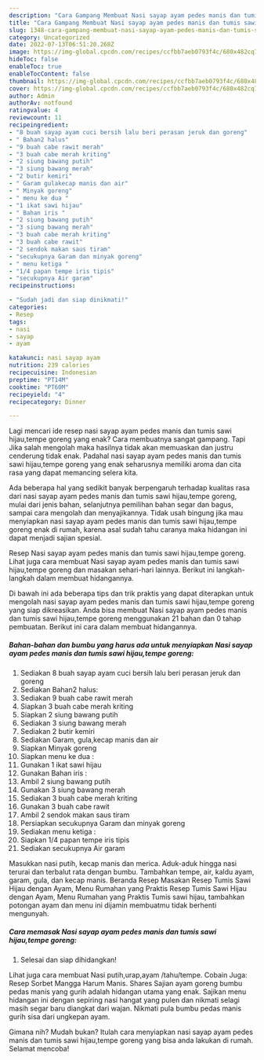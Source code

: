 ```yaml
---
description: "Cara Gampang Membuat Nasi sayap ayam pedes manis dan tumis sawi hijau,tempe goreng yang Enak Banget}"
title: "Cara Gampang Membuat Nasi sayap ayam pedes manis dan tumis sawi hijau,tempe goreng yang Enak Banget}"
slug: 1348-cara-gampang-membuat-nasi-sayap-ayam-pedes-manis-dan-tumis-sawi-hijau-tempe-goreng-yang-enak-banget
category: Uncategorized
date: 2022-07-13T06:51:20.268Z
image: https://img-global.cpcdn.com/recipes/ccfbb7aeb0793f4c/680x482cq70/nasi-sayap-ayam-pedes-manis-dan-tumis-sawi-hijautempe-goreng-foto-resep-utama.jpg
hideToc: false
enableToc: true
enableTocContent: false
thumbnail: https://img-global.cpcdn.com/recipes/ccfbb7aeb0793f4c/680x482cq70/nasi-sayap-ayam-pedes-manis-dan-tumis-sawi-hijautempe-goreng-foto-resep-utama.jpg
cover: https://img-global.cpcdn.com/recipes/ccfbb7aeb0793f4c/680x482cq70/nasi-sayap-ayam-pedes-manis-dan-tumis-sawi-hijautempe-goreng-foto-resep-utama.jpg
author: Admin
authorAv: notfound
ratingvalue: 4
reviewcount: 11
recipeingredient:
- "8 buah sayap ayam cuci bersih lalu beri perasan jeruk dan goreng"
- " Bahan2 halus"
- "9 buah cabe rawit merah"
- "3 buah cabe merah kriting"
- "2 siung bawang putih"
- "3 siung bawang merah"
- "2 butir kemiri"
- " Garam gulakecap manis dan air"
- " Minyak goreng"
- " menu ke dua "
- "1 ikat sawi hijau"
- " Bahan iris "
- "2 siung bawang putih"
- "3 siung bawang merah"
- "3 buah cabe merah kriting"
- "3 buah cabe rawit"
- "2 sendok makan saus tiram"
- "secukupnya Garam dan minyak goreng"
- " menu ketiga "
- "1/4 papan tempe iris tipis"
- "secukupnya Air garam"
recipeinstructions:

- "Sudah jadi dan siap dinikmati!"
categories:
- Resep
tags:
- nasi
- sayap
- ayam

katakunci: nasi sayap ayam 
nutrition: 239 calories
recipecuisine: Indonesian
preptime: "PT14M"
cooktime: "PT60M"
recipeyield: "4"
recipecategory: Dinner

---
```



Lagi mencari ide resep nasi sayap ayam pedes manis dan tumis sawi hijau,tempe goreng yang enak? Cara membuatnya sangat gampang. Tapi Jika salah mengolah maka hasilnya tidak akan memuaskan dan justru cenderung tidak enak. Padahal nasi sayap ayam pedes manis dan tumis sawi hijau,tempe goreng yang enak seharusnya memiliki aroma dan cita rasa yang dapat memancing selera kita.


Ada beberapa hal yang sedikit banyak berpengaruh terhadap kualitas rasa dari nasi sayap ayam pedes manis dan tumis sawi hijau,tempe goreng, mulai dari jenis bahan, selanjutnya pemilihan bahan segar dan bagus, sampai cara mengolah dan menyajikannya. Tidak usah bingung jika mau menyiapkan nasi sayap ayam pedes manis dan tumis sawi hijau,tempe goreng enak di rumah, karena asal sudah tahu caranya maka hidangan ini dapat menjadi sajian spesial.

Resep Nasi sayap ayam pedes manis dan tumis sawi hijau,tempe goreng. Lihat juga cara membuat Nasi sayap ayam pedes manis dan tumis sawi hijau,tempe goreng dan masakan sehari-hari lainnya. Berikut ini langkah-langkah dalam membuat hidangannya.


Di bawah ini ada beberapa tips dan trik praktis yang dapat diterapkan untuk mengolah nasi sayap ayam pedes manis dan tumis sawi hijau,tempe goreng yang siap dikreasikan. Anda bisa membuat Nasi sayap ayam pedes manis dan tumis sawi hijau,tempe goreng menggunakan 21 bahan dan 0 tahap pembuatan. Berikut ini cara dalam membuat hidangannya.

<!--inarticleads1-->

##### Bahan-bahan dan bumbu yang harus ada untuk menyiapkan Nasi sayap ayam pedes manis dan tumis sawi hijau,tempe goreng:

1. Sediakan 8 buah sayap ayam cuci bersih lalu beri perasan jeruk dan goreng
1. Sediakan  Bahan2 halus:
1. Sediakan 9 buah cabe rawit merah
1. Siapkan 3 buah cabe merah kriting
1. Siapkan 2 siung bawang putih
1. Sediakan 3 siung bawang merah
1. Sediakan 2 butir kemiri
1. Sediakan  Garam, gula,kecap manis dan air
1. Siapkan  Minyak goreng
1. Siapkan  menu ke dua :
1. Gunakan 1 ikat sawi hijau
1. Gunakan  Bahan iris :
1. Ambil 2 siung bawang putih
1. Gunakan 3 siung bawang merah
1. Sediakan 3 buah cabe merah kriting
1. Gunakan 3 buah cabe rawit
1. Ambil 2 sendok makan saus tiram
1. Persiapkan secukupnya Garam dan minyak goreng
1. Sediakan  menu ketiga :
1. Siapkan 1/4 papan tempe iris tipis
1. Sediakan secukupnya Air garam


Masukkan nasi putih, kecap manis dan merica. Aduk-aduk hingga nasi terurai dan terbalut rata dengan bumbu. Tambahkan tempe, air, kaldu ayam, garam, gula, dan kecap manis. Beranda Resep Masakan Resep Tumis Sawi Hijau dengan Ayam, Menu Rumahan yang Praktis Resep Tumis Sawi Hijau dengan Ayam, Menu Rumahan yang Praktis Tumis sawi hijau, tambahkan potongan ayam dan menu ini dijamin membuatmu tidak berhenti mengunyah. 

<!--inarticleads2-->

##### Cara memasak Nasi sayap ayam pedes manis dan tumis sawi hijau,tempe goreng:


1. Selesai dan siap dihidangkan!

Lihat juga cara membuat Nasi putih,urap,ayam /tahu/tempe. Cobain Juga: Resep Sorbet Mangga Harum Manis. Shares Sajian ayam goreng bumbu pedas manis yang gurih adalah hidangan utama yang enak. Sajikan menu hidangan ini dengan sepiring nasi hangat yang pulen dan nikmati selagi masih segar baru diangkat dari wajan. Nikmati pula bumbu pedas manis gurih sisa dari ungkepan ayam. 

Gimana nih? Mudah bukan? Itulah cara menyiapkan nasi sayap ayam pedes manis dan tumis sawi hijau,tempe goreng yang bisa anda lakukan di rumah. Selamat mencoba!
